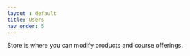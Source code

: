 ```yaml
---
layout : default
title: Users
nav_order: 5
---
```

Store is where you can modify products and course offerings.